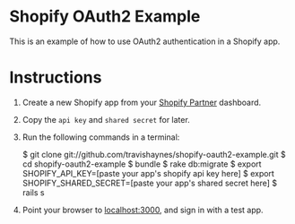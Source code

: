 Shopify OAuth2 Example
======================

This is an example of how to use OAuth2 authentication in a Shopify app.


Instructions
============

1. Create a new Shopify app from your [Shopify Partner](https://app.shopify.com/services/partners/) dashboard.
2. Copy the `api key` and `shared secret` for later.
3. Run the following commands in a terminal:

    $ git clone git://github.com/travishaynes/shopify-oauth2-example.git
    $ cd shopify-oauth2-example
    $ bundle
    $ rake db:migrate
    $ export SHOPIFY_API_KEY=[paste your app's shopify api key here]
    $ export SHOPIFY_SHARED_SECRET=[paste your app's shared secret here]
    $ rails s

4. Point your browser to [localhost:3000](http://localhost:3000), and sign in
with a test app.
